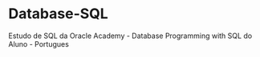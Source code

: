 # Database-SQL
Estudo de SQL da Oracle Academy - Database Programming with SQL do Aluno - Portugues
